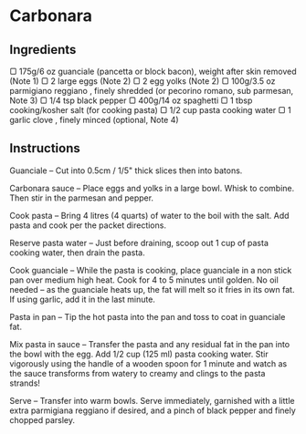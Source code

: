 # Carbonara

## Ingredients

▢ 175g/6 oz guanciale (pancetta or block bacon), weight after skin removed (Note 1)
▢ 2 large eggs (Note 2)
▢ 2 egg yolks (Note 2)
▢ 100g/3.5 oz parmigiano reggiano , finely shredded (or pecorino romano, sub parmesan, Note 3)
▢ 1/4 tsp black pepper
▢ 400g/14 oz spaghetti
▢ 1 tbsp cooking/kosher salt (for cooking pasta)
▢ 1/2 cup pasta cooking water
▢ 1 garlic clove , finely minced (optional, Note 4)


## Instructions

Guanciale – Cut into 0.5cm / 1/5" thick slices then into batons.

Carbonara sauce – Place eggs and yolks in a large bowl. Whisk to combine. Then stir in the parmesan and pepper.

Cook pasta – Bring 4 litres (4 quarts) of water to the boil with the salt. Add pasta and cook per the packet directions.

Reserve pasta water – Just before draining, scoop out 1 cup of pasta cooking water, then drain the pasta.

Cook guanciale – While the pasta is cooking, place guanciale in a non stick pan over medium high heat. Cook for 4 to 5 minutes until golden. No oil needed – as the guanciale heats up, the fat will melt so it fries in its own fat. If using garlic, add it in the last minute.

Pasta in pan – Tip the hot pasta into the pan and toss to coat in guanciale fat.

Mix pasta in sauce – Transfer the pasta and any residual fat in the pan into the bowl with the egg. Add 1/2 cup (125 ml) pasta cooking water. Stir vigorously using the handle of a wooden spoon for 1 minute and watch as the sauce transforms from watery to creamy and clings to the pasta strands!

Serve – Transfer into warm bowls. Serve immediately, garnished with a little extra parmigiana reggiano if desired, and a pinch of black pepper and finely chopped parsley.
